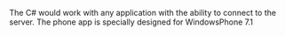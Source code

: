 The C# would work with any application with the ability to connect to the server.
The phone app is specially designed for WindowsPhone 7.1
